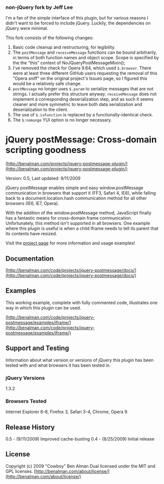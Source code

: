 ### non-jQuery fork by Jeff Lee

I'm a fan of the simple interface of this plugin, but for various reasons I didn't want to be forced to include jQuery. Luckily, the dependencies on jQuery were minimal.

This fork consists of the following changes:

1. Basic code cleanup and restructuring, for legibility.
2. The `postMessage` and `receiveMessage` functions can be bound arbitrarily,
   in terms of both function names and object scope. Scope is specified by
   the the "this" context of NoJQueryPostMessageMixin();
3. I've removed the check for Opera 9.64, which used `$.browser`. There were
   at least three different GitHub users requesting the removal of this
   "Opera sniff" on the original project's Issues page, so I figured this
   would be a relatively safe change.
4. `postMessage` no longer uses `$.param` to serialize messages that are not
   strings. I actually prefer this structure anyway. `receiveMessage` does
   not implement a corresponding deserialization step, and as such it seems
   cleaner and more symmetric to leave both data serialization and
   deserialization to the client.
5. The use of `$.isFunction` is replaced by a functionally-identical check.
6. The `$:nomunge` YUI option is no longer necessary.

# jQuery postMessage: Cross-domain scripting goodness #

[http://benalman.com/projects/jquery-postmessage-plugin/](http://benalman.com/projects/jquery-postmessage-plugin/)

Version: 0.5, Last updated: 9/11/2009

jQuery postMessage enables simple and easy window.postMessage communication in browsers that support it (FF3, Safari 4, IE8), while falling back to a document.location.hash communication method for all other browsers (IE6, IE7, Opera).

With the addition of the window.postMessage method, JavaScript finally has a fantastic means for cross-domain frame communication. Unfortunately, this method isn't supported in all browsers. One example where this plugin is useful is when a child Iframe needs to tell its parent that its contents have resized.

Visit the [project page](http://benalman.com/projects/jquery-postmessage-plugin/) for more information and usage examples!


## Documentation ##
[http://benalman.com/code/projects/jquery-postmessage/docs/](http://benalman.com/code/projects/jquery-postmessage/docs/)


## Examples ##
This working example, complete with fully commented code, illustrates one
way in which this plugin can be used.

[http://benalman.com/code/projects/jquery-postmessage/examples/iframe/](http://benalman.com/code/projects/jquery-postmessage/examples/iframe/)


## Support and Testing ##
Information about what version or versions of jQuery this plugin has been
tested with and what browsers it has been tested in.

### jQuery Versions ###
1.3.2

### Browsers Tested ###
Internet Explorer 6-8, Firefox 3, Safari 3-4, Chrome, Opera 9.

## Release History ##

0.5 - (9/11/2009) Improved cache-busting
0.4 - (8/25/2009) Initial release


## License ##
Copyright (c) 2009 "Cowboy" Ben Alman
Dual licensed under the MIT and GPL licenses.
[http://benalman.com/about/license/](http://benalman.com/about/license/)

